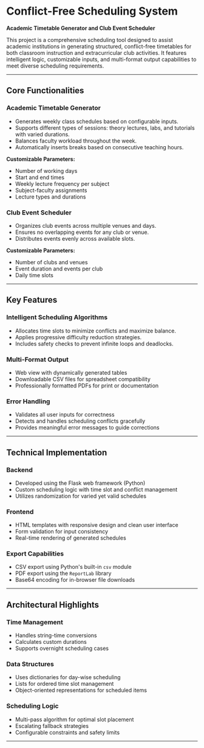 # Conflict-Free Scheduling System  
**Academic Timetable Generator and Club Event Scheduler**

This project is a comprehensive scheduling tool designed to assist academic institutions in generating structured, conflict-free timetables for both classroom instruction and extracurricular club activities. It features intelligent logic, customizable inputs, and multi-format output capabilities to meet diverse scheduling requirements.

---

## Core Functionalities

### Academic Timetable Generator
- Generates weekly class schedules based on configurable inputs.
- Supports different types of sessions: theory lectures, labs, and tutorials with varied durations.
- Balances faculty workload throughout the week.
- Automatically inserts breaks based on consecutive teaching hours.

**Customizable Parameters:**
- Number of working days
- Start and end times
- Weekly lecture frequency per subject
- Subject-faculty assignments
- Lecture types and durations

### Club Event Scheduler
- Organizes club events across multiple venues and days.
- Ensures no overlapping events for any club or venue.
- Distributes events evenly across available slots.

**Customizable Parameters:**
- Number of clubs and venues
- Event duration and events per club
- Daily time slots

---

## Key Features

### Intelligent Scheduling Algorithms
- Allocates time slots to minimize conflicts and maximize balance.
- Applies progressive difficulty reduction strategies.
- Includes safety checks to prevent infinite loops and deadlocks.

### Multi-Format Output
- Web view with dynamically generated tables
- Downloadable CSV files for spreadsheet compatibility
- Professionally formatted PDFs for print or documentation

### Error Handling
- Validates all user inputs for correctness
- Detects and handles scheduling conflicts gracefully
- Provides meaningful error messages to guide corrections

---

## Technical Implementation

### Backend
- Developed using the Flask web framework (Python)
- Custom scheduling logic with time slot and conflict management
- Utilizes randomization for varied yet valid schedules

### Frontend
- HTML templates with responsive design and clean user interface
- Form validation for input consistency
- Real-time rendering of generated schedules

### Export Capabilities
- CSV export using Python's built-in `csv` module
- PDF export using the `ReportLab` library
- Base64 encoding for in-browser file downloads

---

## Architectural Highlights

### Time Management
- Handles string-time conversions
- Calculates custom durations
- Supports overnight scheduling cases

### Data Structures
- Uses dictionaries for day-wise scheduling
- Lists for ordered time slot management
- Object-oriented representations for scheduled items

### Scheduling Logic
- Multi-pass algorithm for optimal slot placement
- Escalating fallback strategies
- Configurable constraints and safety limits

---
